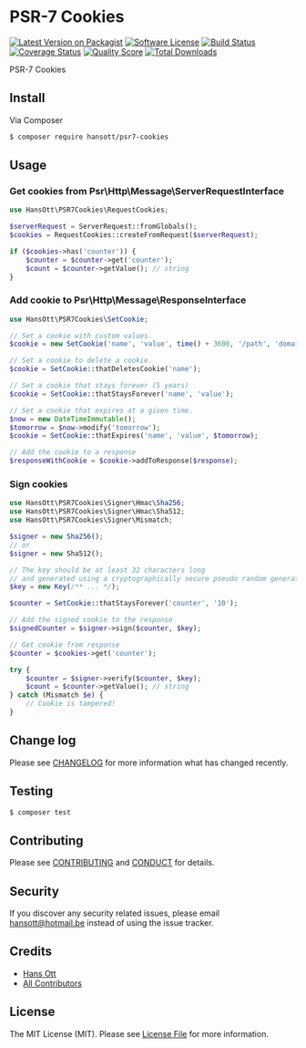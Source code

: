 # PSR-7 Cookies

[![Latest Version on Packagist][ico-version]][link-packagist]
[![Software License][ico-license]](LICENSE.md)
[![Build Status][ico-travis]][link-travis]
[![Coverage Status][ico-scrutinizer]][link-scrutinizer]
[![Quality Score][ico-code-quality]][link-code-quality]
[![Total Downloads][ico-downloads]][link-downloads]


PSR-7 Cookies

## Install

Via Composer

``` bash
$ composer require hansott/psr7-cookies
```

## Usage

### Get cookies from Psr\Http\Message\ServerRequestInterface

```php
use HansOtt\PSR7Cookies\RequestCookies;

$serverRequest = ServerRequest::fromGlobals();
$cookies = RequestCookies::createFromRequest($serverRequest);

if ($cookies->has('counter')) {
    $counter = $counter->get('counter');
    $count = $counter->getValue(); // string
}
```

### Add cookie to Psr\Http\Message\ResponseInterface

```php
use HansOtt\PSR7Cookies\SetCookie;

// Set a cookie with custom values.
$cookie = new SetCookie('name', 'value', time() + 3600, '/path', 'domain.tld', $secure, $httpOnly);

// Set a cookie to delete a cookie.
$cookie = SetCookie::thatDeletesCookie('name');

// Set a cookie that stays forever (5 years)
$cookie = SetCookie::thatStaysForever('name', 'value');

// Set a cookie that expires at a given time.
$now = new DateTimeImmutable();
$tomorrow = $now->modify('tomorrow');
$cookie = SetCookie::thatExpires('name', 'value', $tomorrow);

// Add the cookie to a response
$responseWithCookie = $cookie->addToResponse($response);
```

### Sign cookies

```php
use HansOtt\PSR7Cookies\Signer\Hmac\Sha256;
use HansOtt\PSR7Cookies\Signer\Hmac\Sha512;
use HansOtt\PSR7Cookies\Signer\Mismatch;

$signer = new Sha256();
// or
$signer = new Sha512();

// The key should be at least 32 characters long
// and generated using a cryptographically secure pseudo random generator.
$key = new Key(/** ... */);

$counter = SetCookie::thatStaysForever('counter', '10');

// Add the signed cookie to the response
$signedCounter = $signer->sign($counter, $key);

// Get cookie from response
$counter = $cookies->get('counter');

try {
    $counter = $signer->verify($counter, $key);
    $count = $counter->getValue(); // string
} catch (Mismatch $e) {
    // Cookie is tampered!
}
```

## Change log

Please see [CHANGELOG](CHANGELOG.md) for more information what has changed recently.

## Testing

``` bash
$ composer test
```

## Contributing

Please see [CONTRIBUTING](CONTRIBUTING.md) and [CONDUCT](CONDUCT.md) for details.

## Security

If you discover any security related issues, please email hansott@hotmail.be instead of using the issue tracker.

## Credits

- [Hans Ott][link-author]
- [All Contributors][link-contributors]

## License

The MIT License (MIT). Please see [License File](LICENSE.md) for more information.

[ico-version]: https://img.shields.io/packagist/v/hansott/psr7-cookies.svg?style=flat-square
[ico-license]: https://img.shields.io/badge/license-MIT-brightgreen.svg?style=flat-square
[ico-travis]: https://img.shields.io/travis/hansott/psr7-cookies/master.svg?style=flat-square
[ico-scrutinizer]: https://img.shields.io/scrutinizer/coverage/g/hansott/psr7-cookies.svg?style=flat-square
[ico-code-quality]: https://img.shields.io/scrutinizer/g/hansott/psr7-cookies.svg?style=flat-square
[ico-downloads]: https://img.shields.io/packagist/dt/hansott/psr7-cookies.svg?style=flat-square

[link-packagist]: https://packagist.org/packages/hansott/psr7-cookies
[link-travis]: https://travis-ci.org/hansott/psr7-cookies
[link-scrutinizer]: https://scrutinizer-ci.com/g/hansott/psr7-cookies/code-structure
[link-code-quality]: https://scrutinizer-ci.com/g/hansott/psr7-cookies
[link-downloads]: https://packagist.org/packages/hansott/psr7-cookies
[link-author]: https://github.com/hansott
[link-contributors]: ../../contributors
